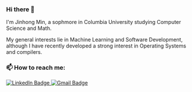 ### Hi there 👋

I'm Jinhong Min, a sophmore in Columbia University studying Computer Science and Math.

My general interests lie in Machine Learning and Software Development, although I have recently developed a strong interest in Operating Systems and compilers.



### 📫 How to reach me:

<div id="badges">
  <a href="https://www.linkedin.com/in/jinhong-min-33b1ba1b4/">
    <img src="https://img.shields.io/badge/LinkedIn-blue?style=for-the-badge&logo=linkedin&logoColor=white" alt="LinkedIn Badge"/>
  </a>
  <a href="mailto:jm5178@columbia.edu">
    <img src="https://img.shields.io/badge/Gmail-D14836?style=for-the-badge&logo=gmail&logoColor=white" alt="Gmail Badge"/>
  </a>
</div>

<!--
**jinhongee/jinhongee** is a ✨ _special_ ✨ repository because its `README.md` (this file) appears on your GitHub profile.

Here are some ideas to get you started:

- 🔭 I’m currently working on ...
- 🌱 I’m currently learning ...
- 👯 I’m looking to collaborate on ...
- 🤔 I’m looking for help with ...
- 💬 Ask me about ...
- 📫 How to reach me: ...
- 😄 Pronouns: ...
- ⚡ Fun fact: ...
-->
